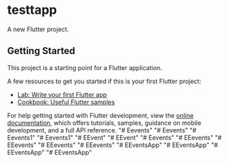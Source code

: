 # testtapp

A new Flutter project.

## Getting Started

This project is a starting point for a Flutter application.

A few resources to get you started if this is your first Flutter project:

- [Lab: Write your first Flutter app](https://docs.flutter.dev/get-started/codelab)
- [Cookbook: Useful Flutter samples](https://docs.flutter.dev/cookbook)

For help getting started with Flutter development, view the
[online documentation](https://docs.flutter.dev/), which offers tutorials,
samples, guidance on mobile development, and a full API reference.
"# Eevents" 
"# Eevents" 
"# Eevents1" 
"# Eevents1" 
"# EEvent" 
"# EEvent" 
"# Eevents" 
"# EEevents" 
"# EEevents" 
"# EEevents" 
"# EEevents" 
"# EEventsApp" 
"# EEventsApp" 
"# EEventsApp" 
"# EEventsApp" 
